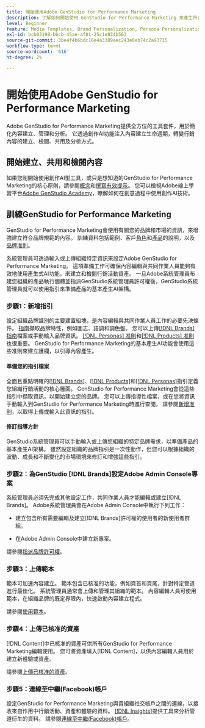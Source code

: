 ```yaml
---
title: 開始使用Adobe GenStudio for Performance Marketing
description: 了解如何開始使用 GenStudio for Performance Marketing 來產生符合品牌形象的新行銷內容。
level: Beginner
feature: Media Templates, Brand Personalization, Persona Personalization, Product Personalization, Generative AI
exl-id: bcb03198-bbcb-45ae-af01-25c1e834b563
source-git-commit: 3be4f4b6bdc16e4a3389aec243e8eb74c2a93715
workflow-type: tm+mt
source-wordcount: '616'
ht-degree: 2%

---
```


# 開始使用Adobe GenStudio for Performance Marketing

Adobe GenStudio for Performance Marketing提供全方位的工具套件，用於簡化內容建立、管理和分析。 它透過創作AI功能注入內容建立生命週期，轉變行銷內容的建立、檢閱、共用及分析方式。

## 開始建立、共用和檢閱內容

如果您剛開始使用創作AI型工具，或只是想知道的GenStudio for Performance Marketing的核心原則，請參閱[概念](concepts.md)和[撰寫有效提示](effective-prompts.md)。 您可以檢視Adobe線上學習平台[Adobe GenStudio Academy](https://learningmanager.adobe.com/genstudioacademy)，瞭解如何在創意過程中使用創作AI技術。

## 訓練GenStudio for Performance Marketing

GenStudio for Performance Marketing會使用有關您的品牌和市場的資訊，來增強建立符合品牌規範的內容。 訓練資料包括範例、客戶[角色](/help/user-guide/guidelines/personas.md)和[產品](/help/user-guide/guidelines/products.md)的說明，以及[品牌准則](/help/user-guide/guidelines/overview.md)。

系統管理員可透過輸入或上傳組織特定資訊來設定Adobe GenStudio for Performance Marketing。 這項準備工作可確保內容編輯與共同作業人員能夠有效地使用產生式AI功能，來建立和檢閱行銷活動資產。 一旦Adobe系統管理員布建您組織的產品執行個體並指派GenStudio系統管理員許可權後，GenStudio系統管理員就可以使用指引來準備產品的基本產生AI架構。

### 步驟1：新增指引

設定組織品牌識別的主要建置組塊，是內容編輯與共同作業人員工作的必要先決條件。 [指南](./guidelines/overview.md)擷取品牌特性，例如圖志、語調和調色盤。 您可以上傳[[!DNL Brands] 指南](./guidelines/brands.md)檔案或手動輸入品牌資訊。 [[!DNL Personas] 准則](./guidelines/personas.md)和[[!DNL Products] 准則](./guidelines/products.md)也很重要。 GenStudio for Performance Marketing的基本產生AI功能會使用這些准則來建立護欄，以引導內容產生。

#### 準備您的指引檔案

全面且重點明確的[[!DNL Brands]](./guidelines/brands.md)、[[!DNL Products]](./guidelines/products.md)和[[!DNL Personas]](./guidelines/personas.md)指引定義您組織行銷活動的核心層面。 GenStudio for Performance Marketing會從這些指引中擷取資訊，以開始建立您的品牌。 您可以上傳指導性檔案，或在您將資訊手動輸入到GenStudio for Performance Marketing時進行查閱。 請參閱[新增准則](./guidelines/overview.md)，以取得上傳或輸入此資訊的指引。

#### 修訂指導方針

GenStudio系統管理員可以手動輸入或上傳您組織的特定品牌需求，以準備產品的基本產生AI架構。 雖然設定組織的品牌指引是一次性動作，但您可以根據組織的波動、成長和不斷變化的市場環境來修訂和增強這些指引。

### 步驟2：為GenStudio [!DNL Brands]設定Adobe Admin Console專案

系統管理員必須先完成其他設定工作，共同作業人員才能編輯或建立[!DNL Brands]。 Adobe系統管理員會在Adobe Admin Console中執行下列工作：

* 建立包含所有需要編輯及建立[!DNL Brands]許可權的使用者的新使用者群組。

* 在Adobe Admin Console中建立新專案。

請參閱[指派品牌許可權](configure-brand-permissions.md)。

### 步驟3：上傳範本

範本可加速內容建立。 範本包含已核准的功能，例如頁首和頁尾，針對特定管道進行最佳化。 系統管理員通常會上傳和管理其組織的範本。 內容編輯人員可使用範本，在組織品牌的既定界限內，快速啟動內容建立程式。

請參閱[使用範本](./content/use-templates.md)。

### 步驟4：上傳已核准的資產

[!DNL Content]中已核准的資產可供所有GenStudio for Performance Marketing編輯使用。 您可將資產填入[!DNL Content]，以供內容編輯人員用於建立新體驗或資產。

請參閱[上傳已核准的資產](./content/manage-assets.md)。

### 步驟5：連線至中繼(Facebook)帳戶

設定GenStudio for Performance Marketing與貴組織社交帳戶之間的連線，以接收來自作用中行銷活動、資產和體驗的資料。 [[!DNL Insights]](./insights/overview.md)提供工具來分析管道衍生的資料。 請參閱[連線至中繼(Facebook)帳戶](./insights/connect-channel.md#meta-ads-connect)。
